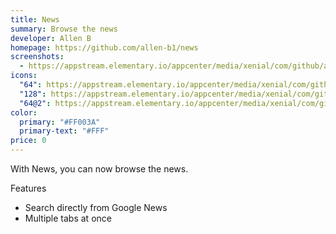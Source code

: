 ```yaml
---
title: News
summary: Browse the news
developer: Allen B
homepage: https://github.com/allen-b1/news
screenshots:
  - https://appstream.elementary.io/appcenter/media/xenial/com/github/allen-b1.news.desktop/9E0B3C9EA2B848DAC03803D5A716C1CB/screenshots/image-1_orig.png
icons:
  "64": https://appstream.elementary.io/appcenter/media/xenial/com/github/allen-b1.news.desktop/9E0B3C9EA2B848DAC03803D5A716C1CB/icons/64x64/com.github.allen-b1.news_com.github.allen-b1.news.png
  "128": https://appstream.elementary.io/appcenter/media/xenial/com/github/allen-b1.news.desktop/9E0B3C9EA2B848DAC03803D5A716C1CB/icons/128x128/com.github.allen-b1.news_com.github.allen-b1.news.png
  "64@2": https://appstream.elementary.io/appcenter/media/xenial/com/github/allen-b1.news.desktop/9E0B3C9EA2B848DAC03803D5A716C1CB/icons/64x64@2/com.github.allen-b1.news_com.github.allen-b1.news.png
color:
  primary: "#FF003A"
  primary-text: "#FFF"
price: 0
---
```


<p>With News, you can now browse the news.</p>
<p>Features</p>
<ul>
  <li>Search directly from Google News</li>
  <li>Multiple tabs at once</li>
</ul>